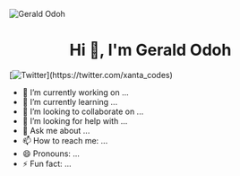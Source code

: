 ![Gerald Odoh](https://raw.githubusercontent.com/halfrost/halfrost/master/icons/header_.png)

<h1 align="center">  Hi 👋, I'm Gerald Odoh </h1>

[![Twitter]([https://img.shields.io/twitter/url/https/twitter.com/cloudposse.svg?style=social&label=Follow%20%40cloudposse](https://img.shields.io/badge/Twitter-1DA1F2?style=for-the-badge&logo=twitter&logoColor=white))](https://twitter.com/xanta_codes)

- 🔭 I’m currently working on ...
- 🌱 I’m currently learning ...
- 👯 I’m looking to collaborate on ...
- 🤔 I’m looking for help with ...
- 💬 Ask me about ...
- 📫 How to reach me: ...
- 😄 Pronouns: ...
- ⚡ Fun fact: ...
